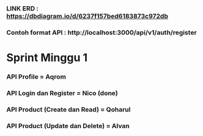 ### LINK ERD : https://dbdiagram.io/d/6237f157bed6183873c972db
### Contoh format API : http://localhost:3000/api/v1/auth/register

# Sprint Minggu 1 #

### API Profile = Aqrom 
### API Login dan Register = Nico (done)
### API Product (Create dan Read) = Qoharul
### API Product (Update dan Delete) =  Alvan